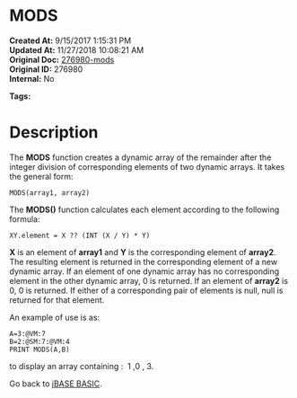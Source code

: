 # MODS

**Created At:** 9/15/2017 1:15:31 PM  
**Updated At:** 11/27/2018 10:08:21 AM  
**Original Doc:** [276980-mods](https://docs.jbase.com/36868-jbase-basic/276980-mods)  
**Original ID:** 276980  
**Internal:** No  

**Tags:**
<badge text='mathematical operations' vertical='middle' />
<badge text='dynamic arays' vertical='middle' />

# Description

The **MODS** function creates a dynamic array of the remainder after the integer division of corresponding elements of two dynamic arrays. It takes the general form:

```
MODS(array1, array2)
```

The **MODS()** function calculates each element according to the following formula:

```
XY.element = X ?? (INT (X / Y) * Y)
```

**X** is an element of **array1** and **Y** is the corresponding element of **array2**. The resulting element is returned in the corresponding element of a new dynamic array. If an element of one dynamic array has no corresponding element in the other dynamic array, 0 is returned. If an element of **array2** is 0, 0 is returned. If either of a corresponding pair of elements is null, null is returned for that element.

An example of use is as:

```
A=3:@VM:7
B=2:@SM:7:@VM:4
PRINT MODS(A,B)
```

to display an array containing :  1 ,0 , 3.



Go back to [jBASE BASIC](./../jbase-basic-programmers-reference-guide).
